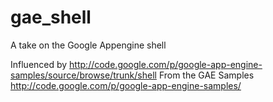 gae_shell
=========

A take on the Google Appengine shell 

Influenced by http://code.google.com/p/google-app-engine-samples/source/browse/trunk/shell
From the GAE Samples http://code.google.com/p/google-app-engine-samples/